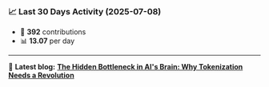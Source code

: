 <!--START_STATS-->
### 📈 Last 30 Days Activity (2025-07-08)  
- 🧮 **392** contributions  
- 📊 **13.07** per day
---
📝 **Latest blog:** [**The Hidden Bottleneck in AI's Brain: Why Tokenization Needs a Revolution**](https://andriak.com/blog/tokenization-revolution)
<!--END_STATS-->
